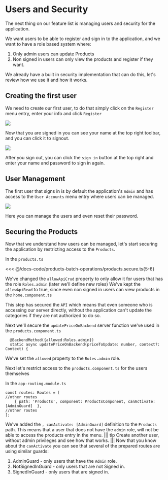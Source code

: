 # Users and Security

The next thing on our feature list is managing users and security for the application.

We want users to be able to register and sign in to the application, and we want to have a role based system where:
1. Only admin users can update Products
2. Non signed in users can only view the products and register if they want.

We already have a built in security implementation that can do this, let's review how we use it and how it works.

## Creating the first user
We need to create our first user, to do that simply click on the `Register` menu entry, enter your info and click `Register`

![](/2019-10-08_11h09_40.png)

Now that you are signed in you can see your name at the top right toolbar, and you can click it to signout.

![](/2019-10-08_11h16_54.png)

After you sign out, you can click the `sign in` button at the top right and enter your name and password to sign in again.

## User Management
The first user that signs in is by default the application's `Admin` and has access to the `User Accounts` menu entry where users can be managed.

![](/2019-10-08_11h20_28.png)

Here you can manage the users and even reset their password.

## Securing the Products
Now that we understand how users can be managed, let's start securing the application by restricting access to the `Products`. 

In the `products.ts` 

<<< @/docs-code/products-batch-operations/products.secure.ts{5-6} 

We've changed the `allowApiCrud` property to only allow it for users that has the role `Roles.admin` (later we'll define new roles)
We've kept the `allowApiRead` to true, since even non signed in users can view products in the `home.component.ts`

This step has secured the `API` which means that even someone who is accessing our server directly, without the application can't update the categories if they are not authorized to do so.

Next we'll secure the `updatePriceOnBackend` server function we've used in the `products.component.ts`
```ts{1}
  @BackendMethod({allowed:Roles.admin})
  static async updatePriceOnBackend(priceToUpdate: number, context?: Context) {
```
We've set the `allowed` property to the `Roles.admin` role.

Next let's restrict access to the `products.component.ts` for the users themselves

In the `app-routing.module.ts`
```ts{3}
const routes: Routes = [
//other routes
    { path: 'Products', component: ProductsComponent, canActivate: [AdminGuard]  },
//other routes
];
```

We've added the `, canActivate: [AdminGuard]` definition to the `Products` path. This means that a user that does not have the `admin` role, will not be able to access the products entry in the menu.
||| tip
Create another user, without admin privileges and see  how that works.
|||
Now that you know about the `canActivate` you can see that several of the prepared routes are using similar guards:
1. AdminGuard - only users that have the `Admin` role.
2. NotSignedInGuard - only users that are not Signed in.
3. SignedInGuard - only users that are signed in.